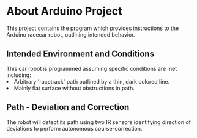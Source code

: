 <h1>About Arduino Project</h1>
This project contains the program which provides instructions to the Arduino racecar robot, outlining intended behavior.

<h2>Intended Environment and Conditions</h2>
This car robot is programmed assuming specific conditions are met including:
  <li>Arbitrary 'racetrack' path outlined by a thin, dark colored line.</li>
  <li>Mainly flat surface without obstructions in path.</li>

<h2>Path - Deviation and Correction</h2>
The robot will detect its path using two IR sensors identifying direction of deviations to perform autonomous course-correction.
